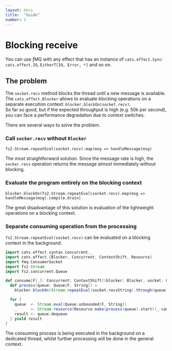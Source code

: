 ```yaml
---
layout: docs
title:  "Guide"
number: 1
---
```


# Blocking receive

You can use ƒMQ with any effect that has an instance of `cats.effect.Sync`: `cats.effect.IO`, `EitherT[IO, Error, *]` and so on.

## The problem
The `socket.recv` method blocks the thread until a new message is available.  
The `cats.effect.Blocker` allows to evaluate blocking operations on a separate execution context: `blocker.blockOn(socket.recv)`.  
So far so good, but if the expected throughput is high (e.g. 50k per second), you can face a performance degradation due to context switches.

There are several ways to solve the problem.


### Call `socker.recv` without `Blocker`  
`fs2.Stream.repeatEval(socket.recv).map(msg => handleMessage(msg)`

The most straightforward solution. Since the message rate is high, the `socker.recv` operation returns the message almost immediately without blocking.

### Evaluate the program entirely on the blocking context
`blocker.blockOn(fs2.Stream.repeatEval(socket.recv).map(msg => handleMessage(msg).compile.drain)`

The great disadvantage of this solution is evaluation of the lightweight operations on a blocking context. 

### Separate consuming operation from the processing
`fs2.Stream.repeatEval(socket.recv)` can be evaluated on a blocking context in the background. 

```scala mdoc
import cats.effect.syntax.concurrent._
import cats.effect.{Blocker, Concurrent, ContextShift, Resource}
import fmq.ConsumerSocket
import fs2.Stream
import fs2.concurrent.Queue

def consume[F[_]: Concurrent: ContextShift](blocker: Blocker, socket: ConsumerSocket[F]): Stream[F, String] = {
  def process(queue: Queue[F, String]) =
    blocker.blockOn(Stream.repeatEval(socket.recvString).through(queue.enqueue).compile.drain)

  for {
    queue  <- Stream.eval(Queue.unbounded[F, String])
    _      <- Stream.resource(Resource.make(process(queue).start)(_.cancel))
    result <- queue.dequeue
  } yield result
}
```

The consuming process is being executed in the background on a dedicated thread, whilst further processing will be done in the general context.


